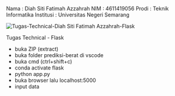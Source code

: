 Nama        : Diah Siti Fatimah Azzahrah
NIM         : 4611419056
Prodi       : Teknik Informatika
Institusi   : Universitas Negeri Semarang

![Tugas-Technical-Diah Siti Fatimah Azzahrah-Flask](https://user-images.githubusercontent.com/63103085/170865609-aeba1c59-278e-4f69-a0d8-4a69ac8d2d84.png)

Tugas Technical - Flask
- buka ZIP (extract)
- buka folder prediksi-berat di vscode
- buka cmd (ctrl+shift+c)
- conda activate flask
- python app.py
- buka browser lalu localhost:5000
- input data 
